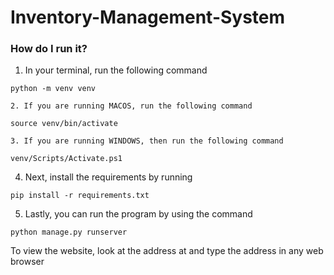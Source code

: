 # Inventory-Management-System

### How do I run it?
1. In your terminal, run the following command 

`python -m venv venv`

    2. If you are running MACOS, run the following command 

`source venv/bin/activate`

    3. If you are running WINDOWS, then run the following command 

`venv/Scripts/Activate.ps1`

4. Next, install the requirements by running 

`pip install -r requirements.txt`

5. Lastly, you can run the program by using the command 

`python manage.py runserver`

To view the website, look at the address at and type the address in any web browser